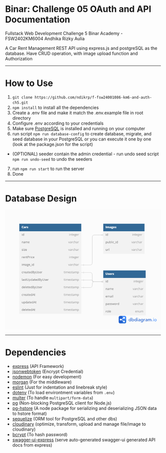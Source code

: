 # Binar: Challenge 05 OAuth and API Documentation 
Fullstack Web Development Challenge 5 Binar Academy - FSW2402KM6004 Andhika Rizky Aulia  

A Car Rent Management REST API using express.js and postgreSQL as the database. Have CRUD operation, with image upload function and Authorization

-----------------------
# How to Use
1. `git clone https://github.com/ndikrp/f-fsw24001086-km6-and-auth-ch5.git`
2. `npm install` to install all the dependencies
3. Create a .env file and make it match the .env.example file in root directory
4. Configure .env according to your credentials
5. Make sure [PostgreSQL](https://www.postgresql.org/download/) is installed and running on your computer
6. run script `npm run database-config` to create database, migrate, and seed database in your PostgreSQL or you can execute it one by one (look at the package.json for the script)
- (OPTIONAL) seeder contain the admin credential
              - run undo seed script `npm run undo-seed` to undo the seeders
7. run `npm run start` to run the server
8. Done

-----------------------
# Database Design
![Database Diagram](docs/erd.png)

-----------------------

# Dependencies
* [express](https://www.npmjs.com/package/express) (API Framework)
* [jsonwebtoken](https://www.npmjs.com/package/jsonwebtoken) (Encrypt Credential)
* [nodemon](https://www.npmjs.com/package/nodemon) (For easy development)
* [morgan](https://www.npmjs.com/package/morgan) (For the middleware)
* [eslint](https://www.npmjs.com/package/eslint) (Just for indentation and linebreak style)
* [dotenv](https://www.npmjs.com/package/dotenv) (To load environtment variables from `.env`)
* [multer](https://www.npmjs.com/package/multer) (To handle `multipart/form-data`)
* [pg](https://www.npmjs.com/package/pg) (Non-blocking PostgreSQL client for Node.js)
* [pg-hstore](https://www.npmjs.com/package/pg-hstore) (A node package for serializing and deserializing JSON data to hstore format)
* [sequelize](https://www.npmjs.com/package/sequelize) (ORM tool for PostgreSQL and other dbs)
* [cloudinary](https://www.npmjs.com/package/cloudinary) (optimize, transform, upload and manage file/image to cloudinary)
* [bcrypt](https://www.npmjs.com/package/bcrypt) (To hash password)
* [swagger-ui-express](https://www.npmjs.com/package/swagger-ui-express) (serve auto-generated swagger-ui generated API docs from express)
